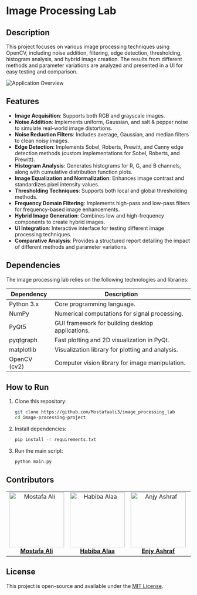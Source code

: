 # Image Processing Lab

## Description
This project focuses on various image processing techniques using OpenCV, including noise addition, filtering, edge detection, thresholding, histogram analysis, and hybrid image creation. The results from different methods and parameter variations are analyzed and presented in a UI for easy testing and comparison.

![Application Overview](assets/Group%2016.png "Overview of the Fourier Transform Mixer")

## Features
- **Image Acquisition**: Supports both RGB and grayscale images.
- **Noise Addition**: Implements uniform, Gaussian, and salt & pepper noise to simulate real-world image distortions.
- **Noise Reduction Filters**: Includes average, Gaussian, and median filters to clean noisy images.
- **Edge Detection**: Implements Sobel, Roberts, Prewitt, and Canny edge detection methods (custom implementations for Sobel, Roberts, and Prewitt).
- **Histogram Analysis**: Generates histograms for R, G, and B channels, along with cumulative distribution function plots.
- **Image Equalization and Normalization**: Enhances image contrast and standardizes pixel intensity values.
- **Thresholding Techniques**: Supports both local and global thresholding methods.
- **Frequency Domain Filtering**: Implements high-pass and low-pass filters for frequency-based image enhancements.
- **Hybrid Image Generation**: Combines low and high-frequency components to create hybrid images.
- **UI Integration**: Interactive interface for testing different image processing techniques.
- **Comparative Analysis**: Provides a structured report detailing the impact of different methods and parameter variations.

## Dependencies

The image processing lab relies on the following technologies and libraries:

| **Dependency**       | **Description**                                       |
|-----------------------|-------------------------------------------------------|
| Python 3.x           | Core programming language.                            |
| NumPy                | Numerical computations for signal processing.         |
| PyQt5                | GUI framework for building desktop applications.      |
| pyqtgraph            | Fast plotting and 2D visualization in PyQt.           |
| matplotlib           | Visualization library for plotting and analysis.      |
| OpenCV (cv2)         | Computer vision library for image manipulation.       |        |


## How to Run
1. Clone this repository:
   ```bash
   git clone https://github.com/Mostafaali3/image_processing_lab
   cd image-processing-project
   ```
2. Install dependencies:
   ```bash
   pip install -r requirements.txt
   ```
3. Run the main script:
   ```bash
   python main.py
   ```

## Contributors
<div align="center">
  <table style="border-collapse: collapse; border: none;">
    <tr>
      <td align="center" style="border: none;">
        <img src="https://avatars.githubusercontent.com/Mostafaali3" alt="Mostafa Ali" width="150" height="150"><br>
        <a href="https://github.com/Mostafaali3"><b>Mostafa Ali</b></a>
      </td>
      <td align="center" style="border: none;">
        <img src="https://avatars.githubusercontent.com/habibaalaa123" alt="Habiba Alaa" width="150" height="150"><br>
        <a href="https://github.com/habibaalaa123"><b>Habiba Alaa</b></a>
      </td>
      <td align="center" style="border: none;">
        <img src="https://avatars.githubusercontent.com/enjyashraf18" alt="Anjy Ashraf" width="150" height="150"><br>
        <a href="https://github.com/enjyashraf18"><b>Enjy Ashraf</b></a>
      </td>
      </td>
      <td align="center" style="border: none;">
        <img src="https://avatars.githubusercontent.com/Shahd-A-Mahmoud" alt="Shahd Ahmed" width="150" height="150"><br>
        <a href="https://github.com/Shahd-A-Mahmoud"><b>Shahd Ahmed</b></a>
      </td>
  </table>
</div>

## License
This project is open-source and available under the [MIT License](LICENSE).

